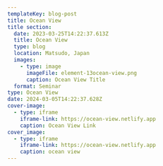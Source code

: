 ```yaml
---
templateKey: blog-post
title: Ocean View
title section:
  date: 2023-03-25T14:22:37.613Z
  title: Ocean View
  type: blog
  location: Matsudo, Japan
  images:
    - type: image
      imageFile: element-13ocean-view.png
      caption: Ocean View Title
  format: Seminar
type: Ocean View
date: 2024-03-05T14:22:37.628Z
cover-image:
  - type: iframe
    iframe-link: https://ocean-view.netlify.app
    caption: Ocean View Link
cover_image:
  - type: iframe
    iframe-link: https://ocean-view.netlify.app
    caption: ocean view
---
```

